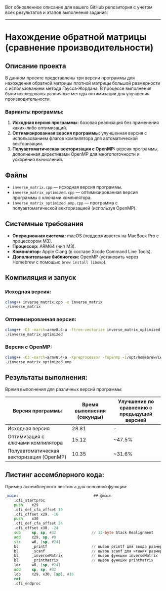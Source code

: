 Вот обновленное описание для вашего GitHub репозитория с учетом всех результатов и этапов выполнения задания:

---

# Нахождение обратной матрицы (сравнение производительности)

## Описание проекта
В данном проекте представлены три версии программы для нахождения обратной матрицы плотной матрицы большой размерности с использованием метода Гаусса-Жордана. В процессе выполнения были исследованы различные методы оптимизации для улучшения производительности.

### Варианты программы:
1. **Исходная версия программы:** базовая реализация без применения каких-либо оптимизаций.
2. **Оптимизированная версия программы:** улучшенная версия с использованием флагов компилятора для автоматической векторизации.
3. **Полуавтоматическая векторизация с OpenMP:** версия программы, дополненная директивами OpenMP для многопоточности и ускорения вычислений.

## Файлы
- `inverse_matrix.cpp` — исходная версия программы.
- `inverse_matrix_optimized.cpp` — оптимизированная версия программы с ключами компилятора.
- `inverse_matrix_optimized_omp.cpp` — программа с полуавтоматической векторизацией (используя OpenMP).

## Системные требования
- **Операционная система:** macOS (поддерживается на MacBook Pro с процессором M3).
- **Процессор:** ARM64 (чип M3).
- **Компилятор:** Apple Clang (в составе Xcode Command Line Tools).
- **Дополнительные библиотеки:** OpenMP (установить через Homebrew с помощью `brew install libomp`).

## Компиляция и запуск
### Исходная версия:
```bash
clang++ inverse_matrix.cpp -o inverse_matrix
./inverse_matrix
```

### Оптимизированная версия:
```bash
clang++ -O3 -march=armv8.4-a -ftree-vectorize inverse_matrix_optimized.cpp -o inverse_matrix_optimized
./inverse_matrix_optimized
```

### Версия с OpenMP:
```bash
clang++ -O3 -march=armv8.4-a -Xpreprocessor -fopenmp -I/opt/homebrew/Cellar/libomp/19.1.2/include -L/opt/homebrew/Cellar/libomp/19.1.2/lib -ftree-vectorize inverse_matrix_optimized_omp.cpp -o inverse_matrix_optimized_omp
./inverse_matrix_optimized_omp
```

## Результаты выполнения:
Время выполнения для различных версий программы:

| Версия программы                      | Время выполнения (секунды) | Улучшение по сравнению с предыдущей версией |
|---------------------------------------|----------------------------|---------------------------------------------|
| Исходная версия                       | 28.81                      | -                                           |
| Оптимизация с ключами компилятора     | 15.12                      | ~47.5%                                      |
| Полуавтоматическая векторизация (OpenMP) | 10.35                      | ~31.6%                                      |

## Листинг ассемблерного кода:
Пример ассемблерного листинга для основной функции:

```asm
_main:                                  ## @main
	.cfi_startproc
	push    x29
	.cfi_def_cfa_offset 16
	.cfi_offset x29, -16
	push    x30
	.cfi_def_cfa_offset 24
	.cfi_offset x30, -24
	sub     sp, sp, #32                // 32-byte Stack Realignment
	add     x29, sp, #0
	str     w0, [sp, #24]
	bl      _printf                    // вызов printf для ввода размерности матрицы
	bl      _scanf                     // вызов scanf для чтения размерности
	bl      _inverseMatrix             // вызов функции inverseMatrix
	bl      _printMatrix               // вызов функции printMatrix
	ldr     w0, [sp, #24]
	add     sp, sp, #32
	ldp     x29, x30, [sp], #16
	ret
	.cfi_endproc
```

